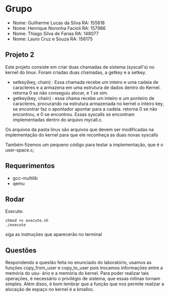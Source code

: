# Grupo
 - Nome: Guilherme Lucas da Silva RA: 155618
 - Nome: Henrique Noronha Facioli RA: 157986
 - Nome: Thiago Silva de Farias   RA: 148077
 - Nome: Lauro Cruz e Souza       RA: 156175

## Projeto 2
Este projeto consiste em criar duas chamadas de sistema (syscall's) no kernel do
linux. Foram criadas duas chamadas, a getkey e a setkey.
 - setkey(key, chain) : Essa chamada recebe um inteiro e uma cadeia de caracteres e a armazena em uma estrutura de dados dentro do Kernel. retorna 0 se não conseguiu alocar, e 1 se sim.
 - getkey(key, chain) : essa chama recebe um inteiro e um ponteiro de caracteres, procurando na estrutura armazenada no kernel o inteiro key, se encontrar faz o apontador apontar para a cadeia. retorna 0 se não encontrou, e 0 se encontrou.
Essas syscalls se encontram implementadas dentro do arquivo mycall.c.

Os arquivos da pasta linux são arquivos que devem ser modificadas na implementação do kernel para que ele reconheça as duas novas syscalls

Também fizemos um pequeno código para testar a implementação, que é o user-space.c;

## Requerimentos
 - gcc-multilib
 - qemu

## Rodar
Execute:
```
chmod +x execute.sh
./execute
```
siga as instruções que aparecerão no terminal


## Questões
Respondendo a questão feita no enunciado do laboratório, usamos as funções
copy_from_user e copy_to_user pois trocamos informações entre a memória do usu-
ário e a memória do kernel. Para poder realizar tais operações, é necessário o
privilégio de sistema, que essas rotinas tornam simples. Além disso, é bom
lembrar que a função que nos permite realizar a alocação de espaço no kernel é
a kmalloc.
